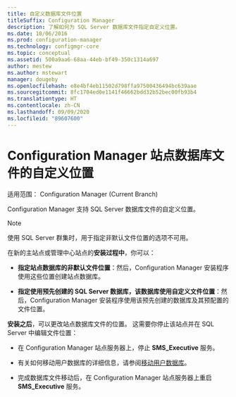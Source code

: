```yaml
---
title: 自定义数据库文件位置
titleSuffix: Configuration Manager
description: 了解如何为 SQL Server 数据库文件指定自定义位置。
ms.date: 10/06/2016
ms.prod: configuration-manager
ms.technology: configmgr-core
ms.topic: conceptual
ms.assetid: 500a9aa6-68aa-44eb-bf49-350c1314a697
author: mestew
ms.author: mstewart
manager: dougeby
ms.openlocfilehash: e8e4bf4eb11502d798ffa97500436494bc639aae
ms.sourcegitcommit: 8fc1704ed0e1141f46662bdd32b52bec00fb93b4
ms.translationtype: HT
ms.contentlocale: zh-CN
ms.lasthandoff: 09/09/2020
ms.locfileid: "89607600"
---
```

# <a name="custom-locations-for-configuration-manager-site-database-files"></a>Configuration Manager 站点数据库文件的自定义位置

适用范围：  Configuration Manager (Current Branch)

 Configuration Manager 支持 SQL Server 数据库文件的自定义位置。  

> [!NOTE]  
>  使用 SQL Server 群集时，用于指定非默认文件位置的选项不可用。  

 在新的主站点或管理中心站点的**安装过程中**，你可以：  

-   **指定站点数据库的非默认文件位置**：然后，Configuration Manager 安装程序使用这些位置创建站点数据库。  

-   **指定使用预先创建的 SQL Server 数据库，该数据库使用自定义文件位置**：然后，Configuration Manager 安装程序使用该预先创建的数据库及其预配置的文件位置。  

**安装之后**，可以更改站点数据库文件的位置。 这需要你停止该站点并在 SQL Server 中编辑文件位置：  

-   在 Configuration Manager 站点服务器上，停止 **SMS_Executive** 服务。  

-   有关如何移动用户数据库的详细信息，请参阅[移动用户数据库](/sql/relational-databases/databases/move-user-databases)。  

-   完成数据库文件移动后，在 Configuration Manager 站点服务器上重启 **SMS_Executive** 服务。